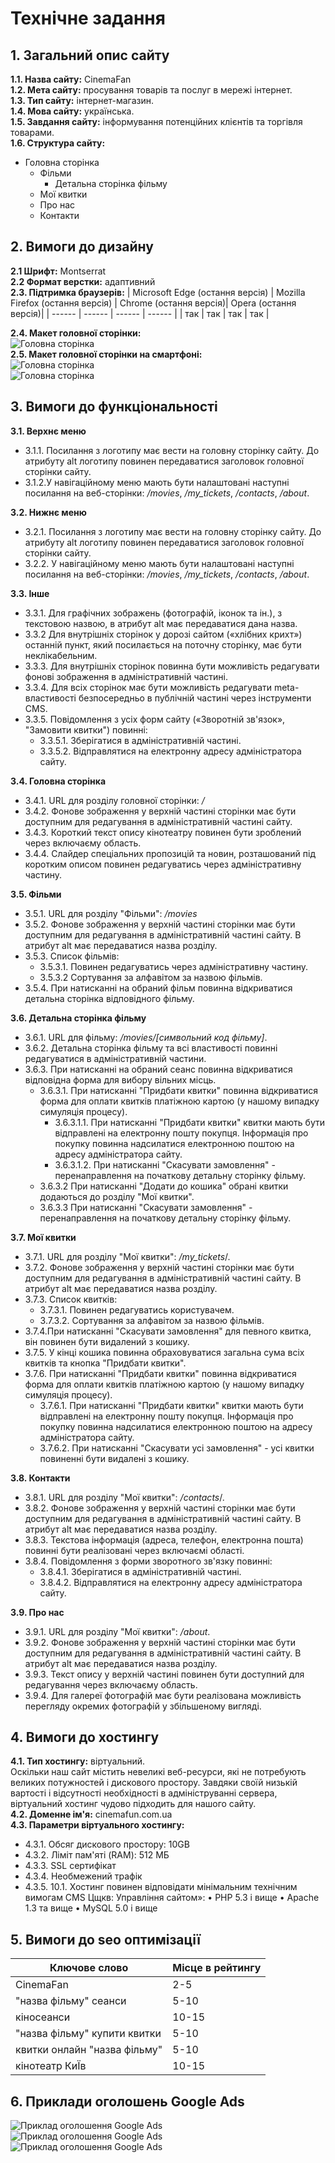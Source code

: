 # Технічне задання

## 1. Загальний опис сайту
**1.1. Назва сайту:** CinemaFan  
**1.2. Мета сайту:** просування товарів та послуг в мережі інтернет.  
**1.3. Тип сайту:** інтернет-магазин.  
**1.4. Мова сайту:** українська.  
**1.5. Завдання сайту:** інформування потенційних клієнтів та торгівля товарами.  
**1.6. Cтруктура сайту:** 
- Головна сторінка
  - Фільми
    - Детальна сторінка фільму
  - Мої квитки
  - Про нас 
  - Контакти 

## 2. Вимоги до дизайну
**2.1 Шрифт:**  Montserrat  
**2.2 Формат верстки:**  адаптивний  
**2.3. Підтримка браузерів:**
| Microsoft Edge (остання версія) | Mozilla Firefox (остання версія) | Chrome (остання версія)| Opera (остання версія)|
| ------ | ------ | ------ | ------ |
| так | так | так | так |  

**2.4. Макет головної сторінки:**  
![Головна сторінка](/images/home.jpg)  
**2.5. Макет головної сторінки на смартфоні:**  
![Головна сторінка](/images/home1(phone).png)  
![Головна сторінка](/images/home2(phone).png)  

## 3. Вимоги до функціональності
**3.1. Верхнє меню**  
- 3.1.1. Посилання з логотипу має вести на головну сторінку сайту. До атрибуту alt логотипу повинен передаватися заголовок головної сторінки сайту.
- 3.1.2.У навігаційному меню мають бути налаштовані наступні посилання на веб-сторінки: */movies*, */my_tickets*, */contacts*, */about*.

**3.2. Нижнє меню**  
- 3.2.1. Посилання з логотипу має вести на головну сторінку сайту. До атрибуту alt логотипу повинен передаватися заголовок головної сторінки сайту.
- 3.2.2. У навігаційному меню мають бути налаштовані наступні посилання на веб-сторінки: */movies*, */my_tickets*, */contacts*, */about*.

**3.3. Інше**
- 3.3.1. Для графічних зображень (фотографій, іконок та ін.), з текстовою назвою, в атрибут alt має передаватися дана назва.
- 3.3.2 Для внутрішніх сторінок у дорозі сайтом («хлібних крихт») останній пункт, який посилається на поточну сторінку, має бути неклікабельним.
- 3.3.3. Для внутрішніх сторінок повинна бути можливість редагувати фонові зображення в адміністративній частині.
- 3.3.4. Для всіх сторінок має бути можливість редагувати meta-властивості безпосередньо в публічній частині через інструменти CMS.
- 3.3.5. Повідомлення з усіх форм сайту («Зворотній зв'язок», "Замовити квитки") повинні:
  - 3.3.5.1. Зберігатися в адміністративній частині.
  - 3.3.5.2. Відправлятися на електронну адресу адміністратора сайту.

**3.4. Головна сторінка**
- 3.4.1. URL для розділу головної сторінки: */*
- 3.4.2. Фонове зображення у верхній частині сторінки має бути доступним для редагування в адміністративній частині сайту.
- 3.4.3. Короткий текст опису кінотеатру повинен бути зроблений через включаєму область.
- 3.4.4. Слайдер спеціальних пропозицій та новин, розташований під коротким описом повинен редагуватись через адміністративну частину.

**3.5. Фільми**
- 3.5.1. URL для розділу "Фільми": */movies*
- 3.5.2. Фонове зображення у верхній частині сторінки має бути доступним для редагування в адміністративній частині сайту. В атрибут alt має передаватися назва розділу.
- 3.5.3. Список фільмів:
  - 3.5.3.1. Повинен редагуватись через адміністративну частину.
  - 3.5.3.2 Сортування за алфавітом за назвою фільмів.
- 3.5.4. При натисканні на обраний фільм повинна відкриватися детальна сторінка відповідного фільму.

**3.6. Детальна сторінка фільму**
- 3.6.1. URL для фільму: */movies/[символьний код фільму]*.
- 3.6.2. Детальна сторінка фільму та всі властивості повинні редагуватися в адміністративній частини.
- 3.6.3. При натисканні на обраний сеанс повинна відкриватися відповідна форма для вибору вільних місць.
  - 3.6.3.1. При натисканні "Придбати квитки" повинна відкриватися форма для оплати квитків платіжною картою (у нашому випадку симуляція процесу).
    - 3.6.3.1.1. При натисканні "Придбати квитки" квитки мають бути відправлені на електронну пошту покупця. Інформація про покупку повинна надсилатися електронною поштою на адресу адміністратора сайту. 
    - 3.6.3.1.2. При натисканні "Скасувати замовлення" - перенаправлення на початкову детальну сторінку фільму.
  - 3.6.3.2 При натисканні "Додати до кошика" обрані квитки додаються до розділу "Мої квитки".
  - 3.6.3.3 При натисканні "Скасувати замовлення" - перенаправлення на початкову детальну сторінку фільму.

**3.7. Мої квитки**
- 3.7.1. URL для розділу "Мої квитки": */my_tickets*/.
- 3.7.2. Фонове зображення у верхній частині сторінки має бути доступним для редагування в адміністративній частині сайту. В атрибут alt має передаватися назва розділу.
- 3.7.3. Список квитків:
  - 3.7.3.1. Повинен редагуватись користувачем.
  - 3.7.3.2. Сортування за алфавітом за назвою фільмів.
- 3.7.4.При натисканні "Скасувати замовлення" для певного квитка, він повинен бути видалений з кошику.
- 3.7.5. У кінці кошика повинна обраховуватися загальна сума всіх квитків та кнопка "Придбати квитки".
- 3.7.6. При натисканні "Придбати квитки" повинна відкриватися форма для оплати квитків платіжною картою (у нашому випадку симуляція процесу).
  - 3.7.6.1. При натисканні "Придбати квитки" квитки мають бути відправлені на електронну пошту покупця. Інформація про покупку повинна надсилатися електронною поштою на адресу адміністратора сайту. 
  - 3.7.6.2. При натисканні "Скасувати усі замовлення" - усі квитки повиненні бути видалені з кошику.

**3.8. Контакти**
- 3.8.1. URL для розділу "Мої квитки": */contacts*/.
- 3.8.2. Фонове зображення у верхній частині сторінки має бути доступним для редагування в адміністративній частині сайту. В атрибут alt має передаватися назва розділу.
- 3.8.3. Текстова інформація (адреса, телефон, електронна пошта) повинні бути реалізовані через включаємі області.
- 3.8.4. Повідомлення з форми зворотного зв'язку повинні:
  - 3.8.4.1. Зберігатися в адміністративній частині.
  - 3.8.4.2. Відправлятися на електронну адресу адміністратора сайту.

**3.9. Про нас**
- 3.9.1. URL для розділу "Мої квитки": */about*.
- 3.9.2. Фонове зображення у верхній частині сторінки має бути доступним для редагування в адміністративній частині сайту. В атрибут alt має передаватися назва розділу.
- 3.9.3. Текст опису у верхній частині повинен бути доступний для редагування через включаєму область.
- 3.9.4. Для галереї фотографій має бути реалізована можливість перегляду окремих фотографій у збільшеному вигляді.


## 4. Вимоги до хостингу
**4.1. Тип хостингу:** віртуальний.  
Оскільки наш сайт містить невеликі веб-ресурси, які не потребують великих потужностей і дискового простору. Завдяки своїй низькій вартості і відсутності необхідності в адмініструванні сервера, віртуальний хостинг чудово підходить для нашого сайту.  
**4.2. Доменне ім'я:** cinemafun.com.ua  
**4.3. Параметри віртуального хостингу:**
- 4.3.1. Обсяг дискового простору: 10GB
- 4.3.2. Ліміт пам'яті (RAM): 512 МБ
- 4.3.3. SSL сертифікат
- 4.3.4. Необмежений трафік
- 4.3.5. 
10.1. Хостинг повинен відповідати мінімальним технічним вимогам CMS Цщкв:
Управління сайтом»:
     • PHP 5.3 і вище
     • Apache 1.3 та вище
     • MySQL 5.0 і вище
    
## 5. Вимоги до seo оптимізації
| Ключове слово | Місце в рейтингу |
| ------ | ------ |
| CinemaFan | 2-5 |
| "назва фільму" сеанси | 5-10 |
| кіносеанси | 10-15 |
| "назва фільму" купити квитки| 5-10 |
| квитки онлайн "назва фільму" | 5-10 |
| кінотеатр КиЇв | 10-15 |

## 6. Приклади оголошень Google Ads
![Приклад оголошення Google Ads](/images/GA1.jpg)  
![Приклад оголошення Google Ads](/images/GA2.jpg)  
![Приклад оголошення Google Ads](/images/GA3.jpg)  

